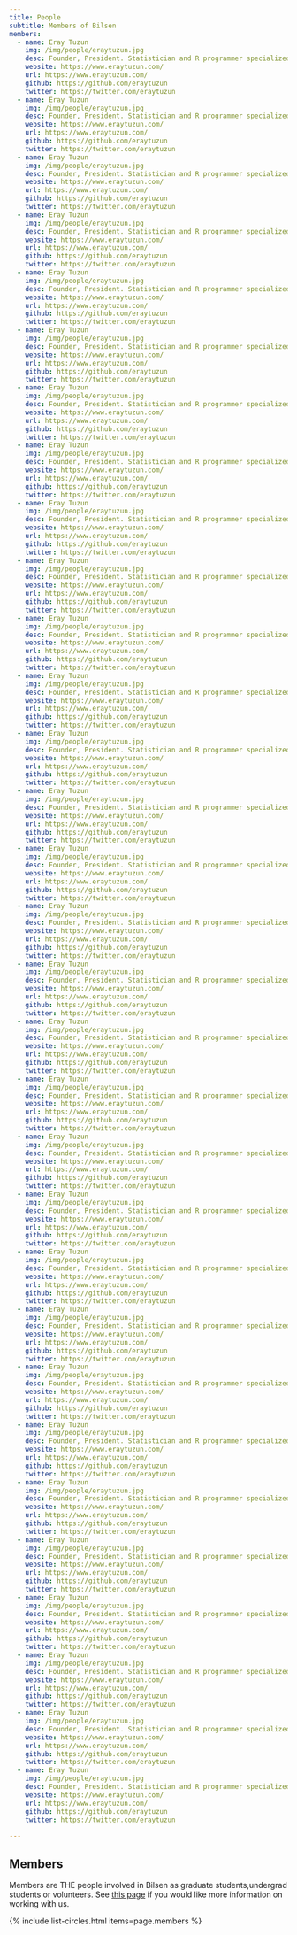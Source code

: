 ```yaml
---
title: People
subtitle: Members of Bilsen
members:
  - name: Eray Tuzun
    img: /img/people/eraytuzun.jpg
    desc: Founder, President. Statistician and R programmer specialized in outbreak analysis. London School of Hygiene and Tropical Medicine / Imperial College London, UK.
    website: https://www.eraytuzun.com/
    url: https://www.eraytuzun.com/
    github: https://github.com/eraytuzun
    twitter: https://twitter.com/eraytuzun
  - name: Eray Tuzun
    img: /img/people/eraytuzun.jpg
    desc: Founder, President. Statistician and R programmer specialized in outbreak analysis. London School of Hygiene and Tropical Medicine / Imperial College London, UK.
    website: https://www.eraytuzun.com/
    url: https://www.eraytuzun.com/
    github: https://github.com/eraytuzun
    twitter: https://twitter.com/eraytuzun
  - name: Eray Tuzun
    img: /img/people/eraytuzun.jpg
    desc: Founder, President. Statistician and R programmer specialized in outbreak analysis. London School of Hygiene and Tropical Medicine / Imperial College London, UK.
    website: https://www.eraytuzun.com/
    url: https://www.eraytuzun.com/
    github: https://github.com/eraytuzun
    twitter: https://twitter.com/eraytuzun
  - name: Eray Tuzun
    img: /img/people/eraytuzun.jpg
    desc: Founder, President. Statistician and R programmer specialized in outbreak analysis. London School of Hygiene and Tropical Medicine / Imperial College London, UK.
    website: https://www.eraytuzun.com/
    url: https://www.eraytuzun.com/
    github: https://github.com/eraytuzun
    twitter: https://twitter.com/eraytuzun
  - name: Eray Tuzun
    img: /img/people/eraytuzun.jpg
    desc: Founder, President. Statistician and R programmer specialized in outbreak analysis. London School of Hygiene and Tropical Medicine / Imperial College London, UK.
    website: https://www.eraytuzun.com/
    url: https://www.eraytuzun.com/
    github: https://github.com/eraytuzun
    twitter: https://twitter.com/eraytuzun
  - name: Eray Tuzun
    img: /img/people/eraytuzun.jpg
    desc: Founder, President. Statistician and R programmer specialized in outbreak analysis. London School of Hygiene and Tropical Medicine / Imperial College London, UK.
    website: https://www.eraytuzun.com/
    url: https://www.eraytuzun.com/
    github: https://github.com/eraytuzun
    twitter: https://twitter.com/eraytuzun
  - name: Eray Tuzun
    img: /img/people/eraytuzun.jpg
    desc: Founder, President. Statistician and R programmer specialized in outbreak analysis. London School of Hygiene and Tropical Medicine / Imperial College London, UK.
    website: https://www.eraytuzun.com/
    url: https://www.eraytuzun.com/
    github: https://github.com/eraytuzun
    twitter: https://twitter.com/eraytuzun
  - name: Eray Tuzun
    img: /img/people/eraytuzun.jpg
    desc: Founder, President. Statistician and R programmer specialized in outbreak analysis. London School of Hygiene and Tropical Medicine / Imperial College London, UK.
    website: https://www.eraytuzun.com/
    url: https://www.eraytuzun.com/
    github: https://github.com/eraytuzun
    twitter: https://twitter.com/eraytuzun
  - name: Eray Tuzun
    img: /img/people/eraytuzun.jpg
    desc: Founder, President. Statistician and R programmer specialized in outbreak analysis. London School of Hygiene and Tropical Medicine / Imperial College London, UK.
    website: https://www.eraytuzun.com/
    url: https://www.eraytuzun.com/
    github: https://github.com/eraytuzun
    twitter: https://twitter.com/eraytuzun
  - name: Eray Tuzun
    img: /img/people/eraytuzun.jpg
    desc: Founder, President. Statistician and R programmer specialized in outbreak analysis. London School of Hygiene and Tropical Medicine / Imperial College London, UK.
    website: https://www.eraytuzun.com/
    url: https://www.eraytuzun.com/
    github: https://github.com/eraytuzun
    twitter: https://twitter.com/eraytuzun
  - name: Eray Tuzun
    img: /img/people/eraytuzun.jpg
    desc: Founder, President. Statistician and R programmer specialized in outbreak analysis. London School of Hygiene and Tropical Medicine / Imperial College London, UK.
    website: https://www.eraytuzun.com/
    url: https://www.eraytuzun.com/
    github: https://github.com/eraytuzun
    twitter: https://twitter.com/eraytuzun
  - name: Eray Tuzun
    img: /img/people/eraytuzun.jpg
    desc: Founder, President. Statistician and R programmer specialized in outbreak analysis. London School of Hygiene and Tropical Medicine / Imperial College London, UK.
    website: https://www.eraytuzun.com/
    url: https://www.eraytuzun.com/
    github: https://github.com/eraytuzun
    twitter: https://twitter.com/eraytuzun
  - name: Eray Tuzun
    img: /img/people/eraytuzun.jpg
    desc: Founder, President. Statistician and R programmer specialized in outbreak analysis. London School of Hygiene and Tropical Medicine / Imperial College London, UK.
    website: https://www.eraytuzun.com/
    url: https://www.eraytuzun.com/
    github: https://github.com/eraytuzun
    twitter: https://twitter.com/eraytuzun
  - name: Eray Tuzun
    img: /img/people/eraytuzun.jpg
    desc: Founder, President. Statistician and R programmer specialized in outbreak analysis. London School of Hygiene and Tropical Medicine / Imperial College London, UK.
    website: https://www.eraytuzun.com/
    url: https://www.eraytuzun.com/
    github: https://github.com/eraytuzun
    twitter: https://twitter.com/eraytuzun
  - name: Eray Tuzun
    img: /img/people/eraytuzun.jpg
    desc: Founder, President. Statistician and R programmer specialized in outbreak analysis. London School of Hygiene and Tropical Medicine / Imperial College London, UK.
    website: https://www.eraytuzun.com/
    url: https://www.eraytuzun.com/
    github: https://github.com/eraytuzun
    twitter: https://twitter.com/eraytuzun
  - name: Eray Tuzun
    img: /img/people/eraytuzun.jpg
    desc: Founder, President. Statistician and R programmer specialized in outbreak analysis. London School of Hygiene and Tropical Medicine / Imperial College London, UK.
    website: https://www.eraytuzun.com/
    url: https://www.eraytuzun.com/
    github: https://github.com/eraytuzun
    twitter: https://twitter.com/eraytuzun
  - name: Eray Tuzun
    img: /img/people/eraytuzun.jpg
    desc: Founder, President. Statistician and R programmer specialized in outbreak analysis. London School of Hygiene and Tropical Medicine / Imperial College London, UK.
    website: https://www.eraytuzun.com/
    url: https://www.eraytuzun.com/
    github: https://github.com/eraytuzun
    twitter: https://twitter.com/eraytuzun
  - name: Eray Tuzun
    img: /img/people/eraytuzun.jpg
    desc: Founder, President. Statistician and R programmer specialized in outbreak analysis. London School of Hygiene and Tropical Medicine / Imperial College London, UK.
    website: https://www.eraytuzun.com/
    url: https://www.eraytuzun.com/
    github: https://github.com/eraytuzun
    twitter: https://twitter.com/eraytuzun
  - name: Eray Tuzun
    img: /img/people/eraytuzun.jpg
    desc: Founder, President. Statistician and R programmer specialized in outbreak analysis. London School of Hygiene and Tropical Medicine / Imperial College London, UK.
    website: https://www.eraytuzun.com/
    url: https://www.eraytuzun.com/
    github: https://github.com/eraytuzun
    twitter: https://twitter.com/eraytuzun
  - name: Eray Tuzun
    img: /img/people/eraytuzun.jpg
    desc: Founder, President. Statistician and R programmer specialized in outbreak analysis. London School of Hygiene and Tropical Medicine / Imperial College London, UK.
    website: https://www.eraytuzun.com/
    url: https://www.eraytuzun.com/
    github: https://github.com/eraytuzun
    twitter: https://twitter.com/eraytuzun
  - name: Eray Tuzun
    img: /img/people/eraytuzun.jpg
    desc: Founder, President. Statistician and R programmer specialized in outbreak analysis. London School of Hygiene and Tropical Medicine / Imperial College London, UK.
    website: https://www.eraytuzun.com/
    url: https://www.eraytuzun.com/
    github: https://github.com/eraytuzun
    twitter: https://twitter.com/eraytuzun
  - name: Eray Tuzun
    img: /img/people/eraytuzun.jpg
    desc: Founder, President. Statistician and R programmer specialized in outbreak analysis. London School of Hygiene and Tropical Medicine / Imperial College London, UK.
    website: https://www.eraytuzun.com/
    url: https://www.eraytuzun.com/
    github: https://github.com/eraytuzun
    twitter: https://twitter.com/eraytuzun
  - name: Eray Tuzun
    img: /img/people/eraytuzun.jpg
    desc: Founder, President. Statistician and R programmer specialized in outbreak analysis. London School of Hygiene and Tropical Medicine / Imperial College London, UK.
    website: https://www.eraytuzun.com/
    url: https://www.eraytuzun.com/
    github: https://github.com/eraytuzun
    twitter: https://twitter.com/eraytuzun
  - name: Eray Tuzun
    img: /img/people/eraytuzun.jpg
    desc: Founder, President. Statistician and R programmer specialized in outbreak analysis. London School of Hygiene and Tropical Medicine / Imperial College London, UK.
    website: https://www.eraytuzun.com/
    url: https://www.eraytuzun.com/
    github: https://github.com/eraytuzun
    twitter: https://twitter.com/eraytuzun
  - name: Eray Tuzun
    img: /img/people/eraytuzun.jpg
    desc: Founder, President. Statistician and R programmer specialized in outbreak analysis. London School of Hygiene and Tropical Medicine / Imperial College London, UK.
    website: https://www.eraytuzun.com/
    url: https://www.eraytuzun.com/
    github: https://github.com/eraytuzun
    twitter: https://twitter.com/eraytuzun
  - name: Eray Tuzun
    img: /img/people/eraytuzun.jpg
    desc: Founder, President. Statistician and R programmer specialized in outbreak analysis. London School of Hygiene and Tropical Medicine / Imperial College London, UK.
    website: https://www.eraytuzun.com/
    url: https://www.eraytuzun.com/
    github: https://github.com/eraytuzun
    twitter: https://twitter.com/eraytuzun
  - name: Eray Tuzun
    img: /img/people/eraytuzun.jpg
    desc: Founder, President. Statistician and R programmer specialized in outbreak analysis. London School of Hygiene and Tropical Medicine / Imperial College London, UK.
    website: https://www.eraytuzun.com/
    url: https://www.eraytuzun.com/
    github: https://github.com/eraytuzun
    twitter: https://twitter.com/eraytuzun
  - name: Eray Tuzun
    img: /img/people/eraytuzun.jpg
    desc: Founder, President. Statistician and R programmer specialized in outbreak analysis. London School of Hygiene and Tropical Medicine / Imperial College London, UK.
    website: https://www.eraytuzun.com/
    url: https://www.eraytuzun.com/
    github: https://github.com/eraytuzun
    twitter: https://twitter.com/eraytuzun
  - name: Eray Tuzun
    img: /img/people/eraytuzun.jpg
    desc: Founder, President. Statistician and R programmer specialized in outbreak analysis. London School of Hygiene and Tropical Medicine / Imperial College London, UK.
    website: https://www.eraytuzun.com/
    url: https://www.eraytuzun.com/
    github: https://github.com/eraytuzun
    twitter: https://twitter.com/eraytuzun
  - name: Eray Tuzun
    img: /img/people/eraytuzun.jpg
    desc: Founder, President. Statistician and R programmer specialized in outbreak analysis. London School of Hygiene and Tropical Medicine / Imperial College London, UK.
    website: https://www.eraytuzun.com/
    url: https://www.eraytuzun.com/
    github: https://github.com/eraytuzun
    twitter: https://twitter.com/eraytuzun
  - name: Eray Tuzun
    img: /img/people/eraytuzun.jpg
    desc: Founder, President. Statistician and R programmer specialized in outbreak analysis. London School of Hygiene and Tropical Medicine / Imperial College London, UK.
    website: https://www.eraytuzun.com/
    url: https://www.eraytuzun.com/
    github: https://github.com/eraytuzun
    twitter: https://twitter.com/eraytuzun
  
---
```


## Members

Members are THE people involved in Bilsen as graduate students,undergrad students or volunteers. 
See [this page](../contact) if you would like more information on working with us.

{% include list-circles.html items=page.members %}




